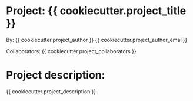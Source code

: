 # Project: {{ cookiecutter.project_title }}

By: {{ cookiecutter.project_author }}
    {{ cookiecutter.project_author_email}}

Collaborators:
    {{ cookiecutter.project_collaborators }}

# Project description:
  {{ cookiecutter.project_description }}


